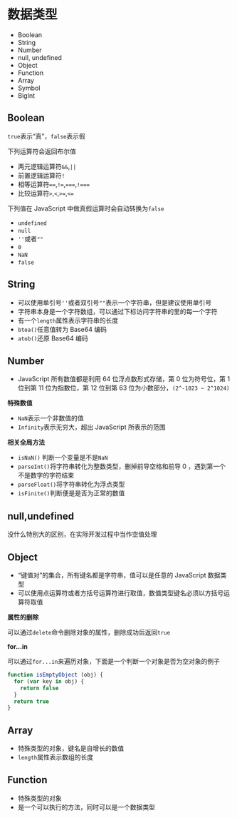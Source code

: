 # 数据类型

* Boolean
* String
* Number
* null, undefined
* Object
* Function
* Array
* Symbol
* BigInt

## Boolean

`true`表示“真”，`false`表示假

下列运算符会返回布尔值

* 两元逻辑运算符`&&`,`||`
* 前置逻辑运算符`!`
* 相等运算符`==`,`!=`,`===`,`!===`
* 比较运算符`>`,`<`,`>=`,`<=`

下列值在 JavaScript 中做真假运算时会自动转换为`false`

* `undefined`
* `null`
* `''`或者`""`
* `0`
* `NaN`
* `false`

## String

* 可以使用单引号`''`或者双引号`""`表示一个字符串，但是建议使用单引号
* 字符串本身是一个字符数组，可以通过下标访问字符串的里的每一个字符
* 有一个`length`属性表示字符串的长度
* `btoa()`任意值转为 Base64 编码
* `atob()`还原 Base64 编码

## Number

* JavaScript 所有数值都是利用 64 位浮点数形式存储，第 0 位为符号位，第 1 位到第 11 位为指数位，第 12 位到第 63 位为小数部分，`(2^-1023 ~ 2^1024)`

**特殊数值**

* `NaN`表示一个非数值的值
* `Infinity`表示无穷大，超出 JavaScript 所表示的范围

**相关全局方法**

* `isNaN()` 判断一个变量是不是`NaN`
* `parseInt()`将字符串转化为整数类型，删掉前导空格和前导 0 ，遇到第一个不是数字的字符结束
* `parseFloat()`将字符串转化为浮点类型
* `isFinite()`判断便是是否为正常的数值

## null,undefined

没什么特别大的区别，在实际开发过程中当作空值处理

## Object

* “键值对”的集合，所有键名都是字符串，值可以是任意的 JavaScript 数据类型
* 可以使用点运算符或者方括号运算符进行取值，数值类型键名必须以方括号运算符取值

**属性的删除**

可以通过`delete`命令删除对象的属性，删除成功后返回`true`

**for...in**

可以通过`for...in`来遍历对象，下面是一个判断一个对象是否为空对象的例子

```javascript
function isEmptyObject (obj) {
  for (var key in obj) {
    return false
  }
  return true
}
```

## Array

* 特殊类型的对象，键名是自增长的数值
* `length`属性表示数组的长度

## Function

* 特殊类型的对象
* 是一个可以执行的方法，同时可以是一个数据类型